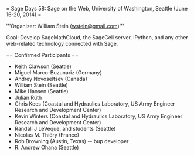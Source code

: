 = Sage Days 58: Sage on the Web, University of Washington, Seattle (June 16-20, 2014) =

'''Organizer: William Stein (wstein@gmail.com)'''

Goal: Develop SageMathCloud, the SageCell server, IPython, and any other web-related technology connected with Sage.

== Confirmed Participants ==

 * Keith Clawson (Seattle)
 * Miguel Marco-Buzunariz (Germany)
 * Andrey Novoseltsev (Canada)
 * William Stein (Seattle)
 * Mike Hansen (Seattle)
 * Julian Rüth 
 * Chris Kees (Coastal and Hydraulics Laboratory, US Army Engineer Research and Development Center)
 * Kevin Winters (Coastal and Hydraulics Laboratory, US Army Engineer Research and Development Center)
 * Randall J LeVeque, and students (Seattle)
 * Nicolas M. Thiéry (France)
 * Rob Browning (Austin, Texas) -- bup developer
 * R. Andrew Ohana (Seattle)
